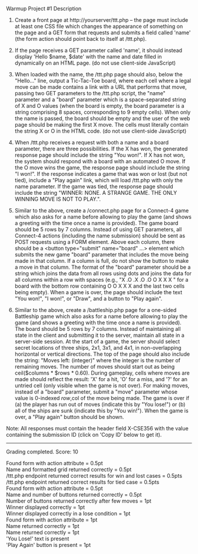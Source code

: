 Warmup Project #1
Description

1. Create a front page at http://yourserver/ttt.php – the page must include at least one CSS file which changes the appearance of something on the page and a GET form that requests and submits a field called 'name' (the form action should point back to itself at /ttt.php).

2. If the page receives a GET parameter called 'name', it should instead display 'Hello $name, $date' with the name and date filled in dynamically on an HTML page. (do not use client-side JavaScript)

3. When loaded with the name, the /ttt.php page should also, below the "Hello..." line, output a Tic-Tac-Toe board, where each cell where a legal move can be made contains a link with a URL that performs that move, passing two GET parameters to the /ttt.php script, the "name" parameter and a "board" parameter which is a space-separated string of X and O values (when the board is empty, the board parameter is a string comprising 8 spaces, corresponding to 9 empty cells). When only the name is passed, the board should be empty and the user of the web page should be making the first X move. The cells must literally contain the string X or O in the HTML code. (do not use client-side JavaScript)

4. When /ttt.php receives a request with both a name and a board parameter, there are three possibilities. If the X has won, the generated response page should include the string "You won!". If X has not won, the system should respond with a board with an automated O move. If the O move wins the game, the response page should include the string "I won!". If the response indicates a game that was won or lost (but not tied), include a "Play again" link, which will load /ttt.php with only the name parameter. If the game was tied, the response page should include the string "WINNER: NONE. A STRANGE GAME. THE ONLY WINNING MOVE IS NOT TO PLAY.".

5. Similar to the above, create a /connect.php page for a Connect-4 game which also asks for a name before allowing to play the game (and shows a greeting with the time once a name is provided). The game board should be 5 rows by 7 columns. Instead of using GET parameters, all Connect-4 actions (including the name submission) should be sent as POST requests using a FORM element. Above each column, there should be a <button type="submit" name="board" ...> element which submits the new game "board" parameter that includes the move being made in that column. If a column is full, do not show the button to make a move in that column. The format of the "board" parameter should be a string which joins the data from all rows using dots and joins the data for all columns within a row with spaces (e.g., "X .O .X .O .O O X X X " for a board with the bottom row containing O O X X X and the last two cells being empty). When a game is over, the page should include the text "You won!", "I won!", or "Draw", and a button to "Play again".

6. Similar to the above, create a /battleship.php page for a one-sided Battleship game which also asks for a name before allowing to play the game (and shows a greeting with the time once a name is provided). The board should be 5 rows by 7 columns. Instead of maintaining all state in the client and submitting it to the server, maintain all state in a server-side session. At the start of a game, the server should select secret locations of three ships, 2x1, 3x1, and 4x1, in non-overlapping horizontal or vertical directions. The top of the page should also include the string: "Moves left: (integer)" where the integer is the number of remaining moves. The number of moves should start out as being ceil($columns * $rows * 0.60).  During gameplay, cells where moves are made should reflect the result: 'X' for a hit, 'O' for a miss, and '?' for an untried cell (only visible when the game is not over).  For making moves, instead of a "board" parameter, submit a "move" parameter whose value is 0-indexed $row,$col of the move being made. The game is over if (a) the player has run out of moves (indicate this by "You lose!") or (b) all of the ships are sunk (indicate this by "You win!"). When the game is over, a "Play again" button should be shown.

Note: All responses must contain the header field X-CSE356 with the value containing the submission ID (click on 'Copy ID' below to get it).

------------------------------

Grading completed. Score: 10

Found form with action attribute = 0.5pt <br/>
Name and formatted grid returned correctly = 0.5pt <br/>
/ttt.php endpoint returned correct results for win and lost cases = 0.5pts <br/>
/ttt.php endpoint returned correct results for tied case = 0.5pts <br/>
Found form with action attribute = 0.5pt <br/>
Name and number of buttons returned correctly = 0.5pt <br/>
Number of buttons returned correctly after few moves = 1pt <br/>
Winner displayed correctly = 1pt <br/>
Winner displayed correctly in a lose condition = 1pt <br/>
Found form with action attribute = 1pt <br/>
Name returned correctly = 1pt <br/>
Name returned correctly = 1pt <br/>
'You Lose!' text is present <br/>
'Play Again' button is present = 1pt <br/>
